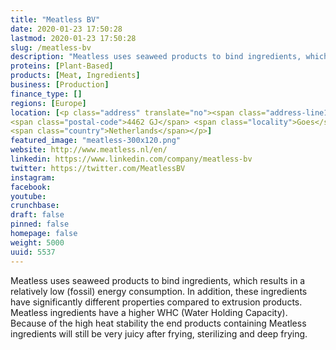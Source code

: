 ```yaml
---
title: "Meatless BV"
date: 2020-01-23 17:50:28
lastmod: 2020-01-23 17:50:28
slug: /meatless-bv
description: "Meatless uses seaweed products to bind ingredients, which results in a relatively low (fossil) energy consumption. In addition, these ingredients have significantly different properties compared to extrusion products. Meatless ingredients have a higher WHC (Water Holding Capacity). Because of the high heat stability the end products containing Meatless ingredients will still be very juicy after frying, sterilizing and deep frying."
proteins: [Plant-Based]
products: [Meat, Ingredients]
business: [Production]
finance_type: []
regions: [Europe]
location: [<p class="address" translate="no"><span class="address-line1">Gebroeders Spykerstraat</span><br>
<span class="postal-code">4462 GJ</span> <span class="locality">Goes</span><br>
<span class="country">Netherlands</span></p>]
featured_image: "meatless-300x120.png"
website: http://www.meatless.nl/en/
linkedin: https://www.linkedin.com/company/meatless-bv
twitter: https://twitter.com/MeatlessBV
instagram: 
facebook: 
youtube: 
crunchbase: 
draft: false
pinned: false
homepage: false
weight: 5000
uuid: 5537
---
```

Meatless uses seaweed products to bind ingredients, which results in a relatively low (fossil) energy consumption. In addition, these ingredients have significantly different properties compared to extrusion products. Meatless ingredients have a higher WHC (Water Holding Capacity). Because of the high heat stability the end products containing Meatless ingredients will still be very juicy after frying, sterilizing and deep frying.
